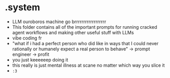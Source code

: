 # .system

- LLM ouroboros machine go brrrrrrrrrrrrrrrrrr
- This folder contains all of the important prompts for running cracked agent workflows and making other useful stuff with LLMs
- vibe coding fr
- "what if i had a perfect person who did <x> like <y> in ways that I could never rationally or humanely expect a real person to behave" -> prompt engineer -> profit
- you just keeeeeep doing it
- this really is just mental illness at scane no matter which way you slice it
- `:3`
